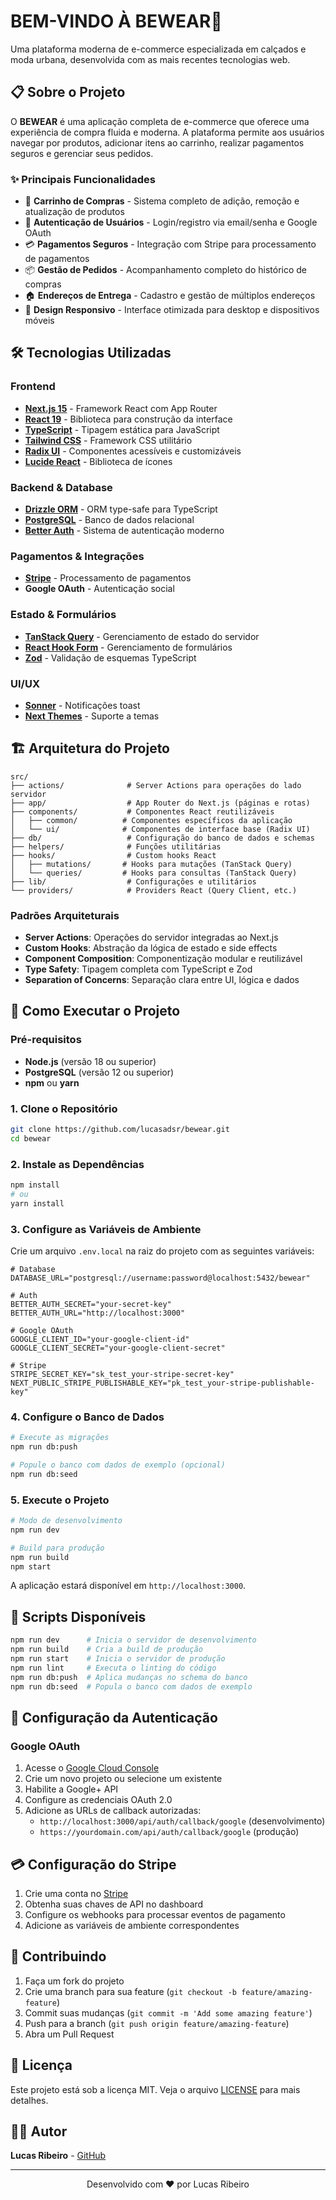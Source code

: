 # BEM-VINDO À BEWEAR👋

Uma plataforma moderna de e-commerce especializada em calçados e moda urbana, desenvolvida com as mais recentes tecnologias web.

## 📋 Sobre o Projeto

O **BEWEAR** é uma aplicação completa de e-commerce que oferece uma experiência de compra fluida e moderna. A plataforma permite aos usuários navegar por produtos, adicionar itens ao carrinho, realizar pagamentos seguros e gerenciar seus pedidos.

### ✨ Principais Funcionalidades

- 🛒 **Carrinho de Compras** - Sistema completo de adição, remoção e atualização de produtos
- 👤 **Autenticação de Usuários** - Login/registro via email/senha e Google OAuth
- 💳 **Pagamentos Seguros** - Integração com Stripe para processamento de pagamentos
- 📦 **Gestão de Pedidos** - Acompanhamento completo do histórico de compras
- 🏠 **Endereços de Entrega** - Cadastro e gestão de múltiplos endereços
- 📱 **Design Responsivo** - Interface otimizada para desktop e dispositivos móveis

## 🛠️ Tecnologias Utilizadas

### Frontend

- **[Next.js 15](https://nextjs.org/)** - Framework React com App Router
- **[React 19](https://react.dev/)** - Biblioteca para construção da interface
- **[TypeScript](https://www.typescriptlang.org/)** - Tipagem estática para JavaScript
- **[Tailwind CSS](https://tailwindcss.com/)** - Framework CSS utilitário
- **[Radix UI](https://www.radix-ui.com/)** - Componentes acessíveis e customizáveis
- **[Lucide React](https://lucide.dev/)** - Biblioteca de ícones

### Backend & Database

- **[Drizzle ORM](https://orm.drizzle.team/)** - ORM type-safe para TypeScript
- **[PostgreSQL](https://www.postgresql.org/)** - Banco de dados relacional
- **[Better Auth](https://www.better-auth.com/)** - Sistema de autenticação moderno

### Pagamentos & Integrações

- **[Stripe](https://stripe.com/)** - Processamento de pagamentos
- **Google OAuth** - Autenticação social

### Estado & Formulários

- **[TanStack Query](https://tanstack.com/query)** - Gerenciamento de estado do servidor
- **[React Hook Form](https://react-hook-form.com/)** - Gerenciamento de formulários
- **[Zod](https://zod.dev/)** - Validação de esquemas TypeScript

### UI/UX

- **[Sonner](https://sonner.emilkowal.ski/)** - Notificações toast
- **[Next Themes](https://github.com/pacocoursey/next-themes)** - Suporte a temas

## 🏗️ Arquitetura do Projeto

```
src/
├── actions/              # Server Actions para operações do lado servidor
├── app/                  # App Router do Next.js (páginas e rotas)
├── components/           # Componentes React reutilizáveis
│   ├── common/          # Componentes específicos da aplicação
│   └── ui/              # Componentes de interface base (Radix UI)
├── db/                   # Configuração do banco de dados e schemas
├── helpers/              # Funções utilitárias
├── hooks/                # Custom hooks React
│   ├── mutations/       # Hooks para mutações (TanStack Query)
│   └── queries/         # Hooks para consultas (TanStack Query)
├── lib/                  # Configurações e utilitários
└── providers/            # Providers React (Query Client, etc.)
```

### Padrões Arquiteturais

- **Server Actions**: Operações do servidor integradas ao Next.js
- **Custom Hooks**: Abstração da lógica de estado e side effects
- **Component Composition**: Componentização modular e reutilizável
- **Type Safety**: Tipagem completa com TypeScript e Zod
- **Separation of Concerns**: Separação clara entre UI, lógica e dados

## 🚀 Como Executar o Projeto

### Pré-requisitos

- **Node.js** (versão 18 ou superior)
- **PostgreSQL** (versão 12 ou superior)
- **npm** ou **yarn**

### 1. Clone o Repositório

```bash
git clone https://github.com/lucasadsr/bewear.git
cd bewear
```

### 2. Instale as Dependências

```bash
npm install
# ou
yarn install
```

### 3. Configure as Variáveis de Ambiente

Crie um arquivo `.env.local` na raiz do projeto com as seguintes variáveis:

```env
# Database
DATABASE_URL="postgresql://username:password@localhost:5432/bewear"

# Auth
BETTER_AUTH_SECRET="your-secret-key"
BETTER_AUTH_URL="http://localhost:3000"

# Google OAuth
GOOGLE_CLIENT_ID="your-google-client-id"
GOOGLE_CLIENT_SECRET="your-google-client-secret"

# Stripe
STRIPE_SECRET_KEY="sk_test_your-stripe-secret-key"
NEXT_PUBLIC_STRIPE_PUBLISHABLE_KEY="pk_test_your-stripe-publishable-key"
```

### 4. Configure o Banco de Dados

```bash
# Execute as migrações
npm run db:push

# Popule o banco com dados de exemplo (opcional)
npm run db:seed
```

### 5. Execute o Projeto

```bash
# Modo de desenvolvimento
npm run dev

# Build para produção
npm run build
npm start
```

A aplicação estará disponível em `http://localhost:3000`.

## 📁 Scripts Disponíveis

```bash
npm run dev      # Inicia o servidor de desenvolvimento
npm run build    # Cria a build de produção
npm run start    # Inicia o servidor de produção
npm run lint     # Executa o linting do código
npm run db:push  # Aplica mudanças no schema do banco
npm run db:seed  # Popula o banco com dados de exemplo
```

## 🔐 Configuração da Autenticação

### Google OAuth

1. Acesse o [Google Cloud Console](https://console.cloud.google.com/)
2. Crie um novo projeto ou selecione um existente
3. Habilite a Google+ API
4. Configure as credenciais OAuth 2.0
5. Adicione as URLs de callback autorizadas:
   - `http://localhost:3000/api/auth/callback/google` (desenvolvimento)
   - `https://yourdomain.com/api/auth/callback/google` (produção)

## 💳 Configuração do Stripe

1. Crie uma conta no [Stripe](https://stripe.com/)
2. Obtenha suas chaves de API no dashboard
3. Configure os webhooks para processar eventos de pagamento
4. Adicione as variáveis de ambiente correspondentes

## 🤝 Contribuindo

1. Faça um fork do projeto
2. Crie uma branch para sua feature (`git checkout -b feature/amazing-feature`)
3. Commit suas mudanças (`git commit -m 'Add some amazing feature'`)
4. Push para a branch (`git push origin feature/amazing-feature`)
5. Abra um Pull Request

## 📝 Licença

Este projeto está sob a licença MIT. Veja o arquivo [LICENSE](LICENSE) para mais detalhes.

## 👨‍💻 Autor

**Lucas Ribeiro** - [GitHub](https://github.com/lucasadsr)

---

<p align="center">
  Desenvolvido com ❤️ por Lucas Ribeiro
</p>

